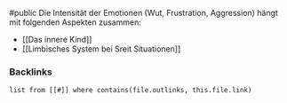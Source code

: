 #public
Die Intensität der Emotionen (Wut, Frustration, Aggression) hängt mit folgenden Aspekten zusammen:
- [[Das innere Kind]]
- [[Limbisches System bei Sreit Situationen]]

### Backlinks
```dataview 
list from [[#]] where contains(file.outlinks, this.file.link)
```

